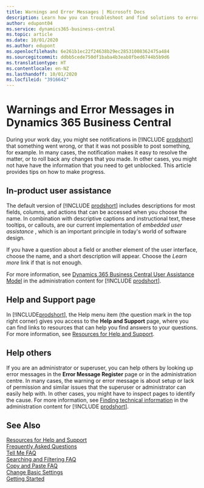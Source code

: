 ```yaml
---
title: Warnings and Error Messages | Microsoft Docs
description: Learn how you can troubleshoot and find solutions to error messages when you work in Business Central.
author: edupont04
ms.service: dynamics365-business-central
ms.topic: article
ms.date: 10/01/2020
ms.author: edupont
ms.openlocfilehash: 6e261b1ec22f24638b29ec28531008362475a484
ms.sourcegitcommit: ddbb5cede750df1baba4b3eab8fbed6744b5b9d6
ms.translationtype: HT
ms.contentlocale: en-NZ
ms.lasthandoff: 10/01/2020
ms.locfileid: "3916642"
---
```

# <a name="warnings-and-error-messages-in-dynamics-365-business-central"></a>Warnings and Error Messages in Dynamics 365 Business Central

During your work day, you might see notifications in [!INCLUDE [prodshort](includes/prodshort.md)] that something went wrong, or that it was not possible to post something, for example. In many cases, the notification makes it easy to resolve the matter, or to roll back any changes that you made. In other cases, you might not have have the information that you need to get unblocked. This article provides tips on how to make progress.  

## <a name="in-product-user-assistance"></a>In-product user assistance

The default version of [!INCLUDE [prodshort](includes/prodshort.md)] includes descriptions for most fields, columns, and actions that can be accessed when you choose the name. In combination with descriptive captions and instructional text, these tooltips, or callouts, are our current implementation of *embedded user assistance* , which is an important principle in today's world of software design.  

If you have a question about a field or another element of the user interface, choose the name, and a short description will appear. Choose the *Learn more* link if that is not enough.  

For more information, see [Dynamics 365 Business Central User Assistance Model](/dynamics365/business-central/dev-itpro/user-assistance) in the administration content for [!INCLUDE [prodshort](includes/prodshort.md)].  

## <a name="help-and-support-page"></a>Help and Support page

In [!INCLUDE[prodshort](includes/prodshort.md)], the Help menu item (the question mark in the top right corner) gives you access to the **Help and Support** page, where you can find links to resources that can help you find answers to your questions. For more information, see [Resources for Help and Support](product-help-and-support.md).  

## <a name="help-others"></a>Help others

If you are an administrator or superuser, you can help others by looking up error messages in the **Error Message Register** page or in the administration centre. In many cases, the warning or error message is about setup or lack of permission and similar issues that the superuser or administrator can easily help with. In other cases, you might have to inspect pages to identify the cause. For more information, see [Finding technical information](/dynamics365/business-central/dev-itpro/administration/manage-technical-support#finding-technical-information) in the administration content for [!INCLUDE [prodshort](includes/prodshort.md)].  

## <a name="see-also"></a>See Also

[Resources for Help and Support](product-help-and-support.md)  
[Frequently Asked Questions](across-faq.md)  
[Tell Me FAQ](ui-search-faq.md)  
[Searching and Filtering FAQ](ui-search-filter-faq.md)  
[Copy and Paste FAQ](ui-copy-paste.md)  
[Change Basic Settings](ui-change-basic-settings.md)  
[Getting Started](product-get-started.md)  
